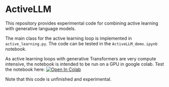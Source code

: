 # ActiveLLM

This repository provides experimental code for combining active learning with generative language models. 

The main class for the active learning loop is implemented in `active_learning.py`.
The code can be tested in the `ActiveLLM_demo.ipynb` notebook.

As active learning loops with generative Transformers are very compute intensive, the notebook is intended to be run on a GPU in google colab. Test the notebook here: 
<a target="_blank" href="https://colab.research.google.com/github/MoritzLaurer/ActiveLLM/blob/main/ActiveLLM_demo.ipynb">
  <img src="https://colab.research.google.com/assets/colab-badge.svg" alt="Open In Colab"/>
</a>

Note that this code is unfinished and experimental. 




